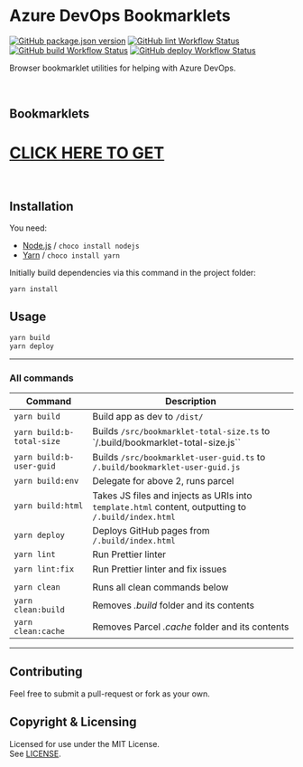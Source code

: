 # Azure DevOps Bookmarklets

[![GitHub package.json version](https://img.shields.io/github/package-json/v/jamiegluk/azure-devops-bookmarklets?color=blue)](https://github.com/jamiegluk/azure-devops-bookmarklets/releases)
[![GitHub lint Workflow Status](https://img.shields.io/github/workflow/status/jamiegluk/azure-devops-bookmarklets/Lint?label=lint)](https://github.com/jamiegluk/azure-devops-bookmarklets/actions?query=workflow%3A%22Lint%22)
[![GitHub build Workflow Status](https://img.shields.io/github/workflow/status/jamiegluk/azure-devops-bookmarklets/Build?label=build)](https://github.com/jamiegluk/azure-devops-bookmarklets/actions?query=workflow%3A%22Build%22)
[![GitHub deploy Workflow Status](https://img.shields.io/github/workflow/status/jamiegluk/azure-devops-bookmarklets/Deploy?label=deploy)](https://github.com/jamiegluk/azure-devops-bookmarklets/actions?query=workflow%3A%22Deploy%22)

Browser bookmarklet utilities for helping with Azure DevOps.

<br/>

## Bookmarklets

# [CLICK HERE TO GET](https://jamiegluk.github.io/azure-devops-bookmarklets)

<br/>

## Installation

You need:

- [Node.js](https://nodejs.org) / `choco install nodejs`
- [Yarn](https://yarnpkg.com/) / `choco install yarn`

Initially build dependencies via this command in the project folder:

```
yarn install
```

## Usage

```bash
yarn build
yarn deploy
```

---

### All commands

| Command                   | Description                                                                                         |
| ------------------------- | --------------------------------------------------------------------------------------------------- |
| `yarn build`              | Build app as dev to `/dist/`                                                                        |
| `yarn build:b-total-size` | Builds `/src/bookmarklet-total-size.ts` to `/.build/bookmarklet-total-size.js``                     |
| `yarn build:b-user-guid`  | Builds `/src/bookmarklet-user-guid.ts` to `/.build/bookmarklet-user-guid.js`                        |
| `yarn build:env`          | Delegate for above 2, runs parcel                                                                   |
| `yarn build:html`         | Takes JS files and injects as URIs into `template.html` content, outputting to `/.build/index.html` |
| `yarn deploy`             | Deploys GitHub pages from `/.build/index.html`                                                      |
| `yarn lint`               | Run Prettier linter                                                                                 |
| `yarn lint:fix`           | Run Prettier linter and fix issues                                                                  |
|                           |
| `yarn clean`              | Runs all clean commands below                                                                       |
| `yarn clean:build`        | Removes _.build_ folder and its contents                                                            |
| `yarn clean:cache`        | Removes Parcel _.cache_ folder and its contents                                                     |

---

## Contributing

Feel free to submit a pull-request or fork as your own.

## Copyright & Licensing

Licensed for use under the MIT License.  
See [LICENSE](LICENSE).
